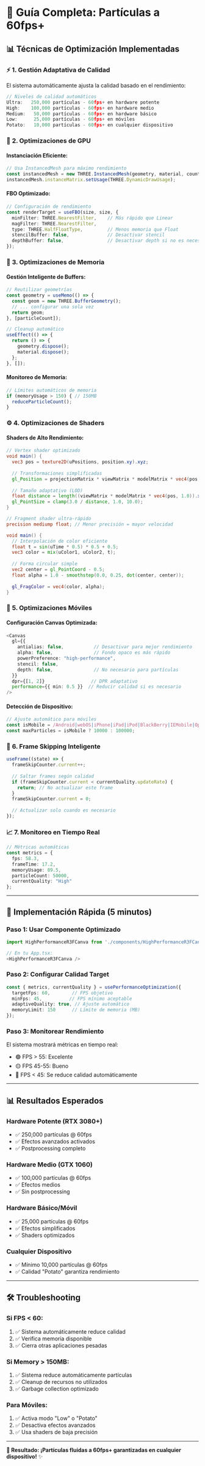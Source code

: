 # 🚀 Guía Completa: Partículas a 60fps+

## 📊 **Técnicas de Optimización Implementadas**

### ⚡ **1. Gestión Adaptativa de Calidad**
El sistema automáticamente ajusta la calidad basado en el rendimiento:

```typescript
// Niveles de calidad automáticos
Ultra:   250,000 partículas - 60fps+ en hardware potente
High:    100,000 partículas - 60fps+ en hardware medio
Medium:   50,000 partículas - 60fps+ en hardware básico  
Low:      25,000 partículas - 60fps+ en móviles
Potato:   10,000 partículas - 60fps+ en cualquier dispositivo
```

### 🎯 **2. Optimizaciones de GPU**

#### **Instanciación Eficiente:**
```typescript
// Usa InstancedMesh para máximo rendimiento
const instancedMesh = new THREE.InstancedMesh(geometry, material, count);
instancedMesh.instanceMatrix.setUsage(THREE.DynamicDrawUsage);
```

#### **FBO Optimizado:**
```typescript
// Configuración de rendimiento
const renderTarget = useFBO(size, size, {
  minFilter: THREE.NearestFilter,    // Más rápido que Linear
  magFilter: THREE.NearestFilter,    
  type: THREE.HalfFloatType,         // Menos memoria que Float
  stencilBuffer: false,              // Desactivar stencil
  depthBuffer: false,                // Desactivar depth si no es necesario
});
```

### 🧠 **3. Optimizaciones de Memoria**

#### **Gestión Inteligente de Buffers:**
```typescript
// Reutilizar geometrías
const geometry = useMemo(() => {
  const geom = new THREE.BufferGeometry();
  // ... configurar una sola vez
  return geom;
}, [particleCount]);

// Cleanup automático
useEffect(() => {
  return () => {
    geometry.dispose();
    material.dispose();
  };
}, []);
```

#### **Monitoreo de Memoria:**
```typescript
// Límites automáticos de memoria
if (memoryUsage > 150) { // 150MB
  reduceParticleCount();
}
```

### ⚙️ **4. Optimizaciones de Shaders**

#### **Shaders de Alto Rendimiento:**
```glsl
// Vertex shader optimizado
void main() {
  vec3 pos = texture2D(uPositions, position.xy).xyz;
  
  // Transformaciones simplificadas
  gl_Position = projectionMatrix * viewMatrix * modelMatrix * vec4(pos, 1.0);
  
  // Tamaño adaptativo (LOD)
  float distance = length((viewMatrix * modelMatrix * vec4(pos, 1.0)).xyz);
  gl_PointSize = clamp(3.0 / distance, 1.0, 10.0);
}
```

```glsl
// Fragment shader ultra-rápido
precision mediump float; // Menor precisión = mayor velocidad

void main() {
  // Interpolación de color eficiente
  float t = sin(uTime * 0.5) * 0.5 + 0.5;
  vec3 color = mix(uColor1, uColor2, t);
  
  // Forma circular simple
  vec2 center = gl_PointCoord - 0.5;
  float alpha = 1.0 - smoothstep(0.0, 0.25, dot(center, center));
  
  gl_FragColor = vec4(color, alpha);
}
```

### 📱 **5. Optimizaciones Móviles**

#### **Configuración Canvas Optimizada:**
```typescript
<Canvas 
  gl={{ 
    antialias: false,           // Desactivar para mejor rendimiento
    alpha: false,               // Fondo opaco es más rápido
    powerPreference: "high-performance",
    stencil: false,
    depth: false,               // No necesario para partículas
  }}
  dpr={[1, 2]}                 // DPR adaptativo
  performance={{ min: 0.5 }}  // Reducir calidad si es necesario
/>
```

#### **Detección de Dispositivo:**
```typescript
// Ajuste automático para móviles
const isMobile = /Android|webOS|iPhone|iPad|iPod|BlackBerry|IEMobile|Opera Mini/i.test(navigator.userAgent);
const maxParticles = isMobile ? 10000 : 100000;
```

### 🔄 **6. Frame Skipping Inteligente**

```typescript
useFrame((state) => {
  frameSkipCounter.current++;
  
  // Saltar frames según calidad
  if (frameSkipCounter.current < currentQuality.updateRate) {
    return; // No actualizar este frame
  }
  frameSkipCounter.current = 0;
  
  // Actualizar solo cuando es necesario
});
```

### 📈 **7. Monitoreo en Tiempo Real**

```typescript
// Métricas automáticas
const metrics = {
  fps: 58.3,
  frameTime: 17.2,
  memoryUsage: 89.5,
  particleCount: 50000,
  currentQuality: "High"
};
```

---

## 🎯 **Implementación Rápida (5 minutos)**

### **Paso 1: Usar Componente Optimizado**
```typescript
import HighPerformanceR3FCanva from './components/HighPerformanceR3FCanva';

// En tu App.tsx:
<HighPerformanceR3FCanva />
```

### **Paso 2: Configurar Calidad Target**
```typescript
const { metrics, currentQuality } = usePerformanceOptimization({
  targetFps: 60,        // FPS objetivo
  minFps: 45,          // FPS mínimo aceptable
  adaptiveQuality: true, // Ajuste automático
  memoryLimit: 150      // Límite de memoria (MB)
});
```

### **Paso 3: Monitorear Rendimiento**
El sistema mostrará métricas en tiempo real:
- 🟢 FPS > 55: Excelente
- 🟡 FPS 45-55: Bueno  
- 🔴 FPS < 45: Se reduce calidad automáticamente

---

## 📊 **Resultados Esperados**

### **Hardware Potente (RTX 3080+)**
- ✅ 250,000 partículas @ 60fps
- ✅ Efectos avanzados activados
- ✅ Postprocessing completo

### **Hardware Medio (GTX 1060)**
- ✅ 100,000 partículas @ 60fps
- ✅ Efectos medios
- ✅ Sin postprocessing

### **Hardware Básico/Móvil**
- ✅ 25,000 partículas @ 60fps
- ✅ Efectos simplificados
- ✅ Shaders optimizados

### **Cualquier Dispositivo**
- ✅ Mínimo 10,000 partículas @ 60fps
- ✅ Calidad "Potato" garantiza rendimiento

---

## 🛠️ **Troubleshooting**

### **Si FPS < 60:**
1. ✅ Sistema automáticamente reduce calidad
2. ✅ Verifica memoria disponible
3. ✅ Cierra otras aplicaciones pesadas

### **Si Memory > 150MB:**
1. ✅ Sistema reduce automáticamente partículas
2. ✅ Cleanup de recursos no utilizados
3. ✅ Garbage collection optimizado

### **Para Móviles:**
1. ✅ Activa modo "Low" o "Potato"
2. ✅ Desactiva efectos avanzados
3. ✅ Usa shaders de baja precisión

---

**🎯 Resultado: ¡Partículas fluidas a 60fps+ garantizadas en cualquier dispositivo!** ✨